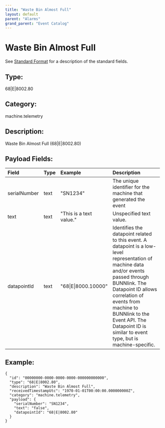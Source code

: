 ```yaml
---
title: "Waste Bin Almost Full"
layout: default
parent: "Alarms"
grand_parent: "Event Catalog"
---
```


# Waste Bin Almost Full

See [Standard Format](/event-subscriptions/event-format) for a description of the standard fields.

## Type:

68\|E\|8002.80

## Category:

machine.telemetry

## Description: 

Waste Bin Almost Full (68\|E\|8002.80)

## Payload Fields:

| Field | Type | Example | Description |
|:------|:-----|:--------|:------------|
| serialNumber | text | "SN1234" | The unique identifier for the machine that generated the event |
| text | text | "This is a text value." | Unspecified text value. |
| datapointId | text | "68\|E\|8000.10000" | Identifies the datapoint related to this event. A datapoint is a low-level representation of machine data and/or events passed through BUNNlink. The Datapoint ID allows correlation of events from machine to BUNNlink to the Event API. The Datapoint ID is similar to event type, but is machine-specific. |

## Example:

```
{
  "id": "00000000-0000-0000-0000-000000000000",
  "type": "68|E|8002.80",
  "description": "Waste Bin Almost Full",
  "receivedTimestampUtc": "1970-01-01T00:00:00.000000000Z",
  "category": "machine.telemetry",
  "payload": {
    "serialNumber": "SN1234",
    "text": "false",
    "datapointId": "68|E|8002.80"
  }
}
```
